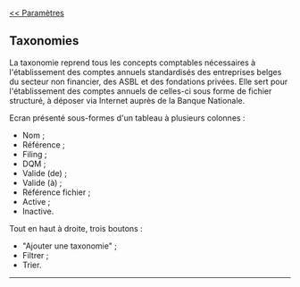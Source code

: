 [<< Paramètres](2-2-7-paramètres-application.md)


## Taxonomies ##

La taxonomie reprend tous les concepts comptables nécessaires à l'établissement des comptes annuels standardisés des entreprises belges du secteur non financier, des ASBL et des fondations privées. Elle sert pour l'établissement des comptes annuels de celles-ci sous forme de fichier structuré, à déposer via Internet auprès de la Banque Nationale. 

Ecran présenté sous-formes d'un tableau à plusieurs colonnes : 

 - Nom ;
 - Référence ;
 - Filing ; 
 - DQM ; 
 - Valide (de) ;
 - Valide (à) ;
 - Référence fichier ; 
 - Active ; 
 - Inactive. 

Tout en haut à droite, trois boutons :
- "Ajouter une taxonomie" ;
- Filtrer ;
- Trier. 


---


